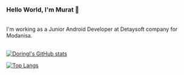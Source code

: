 <!--
**Doringl/Doringl** is a ✨ _special_ ✨ repository because its `README.md` (this file) appears on your GitHub profile.

Here are some ideas to get you started:
- 🌱 I’m currently learning ...
- 👯 I’m looking to collaborate on ...
- 🤔 I’m looking for help with ...
- 💬 Ask me about ...
- 📫 How to reach me: ...
- 😄 Pronouns: ...
- ⚡ Fun fact: ...
-->

### Hello World, I'm Murat 👋

<br />
I'm working as a Junior Android Developer at Detaysoft company for Modanisa.

<br />
<br />

[![Doringl's GitHub stats](https://github-readme-stats.vercel.app/api?username=maqtay&show_icons=true&theme=tokyonight)](https://github.com/anuraghazra/github-readme-stats)

[![Top Langs](https://github-readme-stats.vercel.app/api/top-langs/?username=maqtay&layout=compact)](https://github.com/anuraghazra/github-readme-stats)
